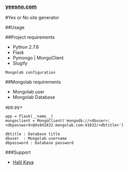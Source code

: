 ### [yeesno.com](http://yeesno.com)
#Yes or No site generator

##Usage

##Project requirements
- Python 2.7.6
- Flask
- Pymongo | MongoClient
- Slugify
```
Mongolab configuration
```
##Mongolab requirements
- Mongolab user
- Mongolab Database

app.py>

```
app = Flask(__name__)
mongoclient = MongoClient('mongodb://<dbuser>:<dbpassword>@ds041032.mongolab.com:41032/<dbtitle>')

dbtitle : Database title
dbuser  : Mongolab username
dbpassword : Database password

```
###Support
- [Halil Kaya](http://github.com/halilkaya)
